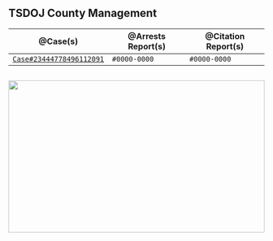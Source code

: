 ## TSDOJ County Management

@Case(s) | @Arrests Report(s) | @Citation Report(s)
--- | --- | ---
[`Case#23444778496112091`](https://github.com/NotKaarlo/State-of-San-Andreas/blob/master/TSDOJ/Case%23444778496112091.md) | `#0000-0000` | `#0000-0000`

##

<img width="100%" height="300" src="https://cdn.discordapp.com/attachments/987509275968544768/1001254852380336270/99-997199_san-andreas-highway-patrol-ocrp-hd-png-download.png" />
